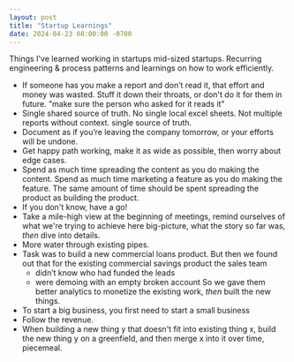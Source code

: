 ```yaml
---
layout: post
title: "Startup Learnings"
date: 2024-04-23 08:00:00 -0700
---
```


Things I've learned working in startups mid-sized startups. Recurring engineering & process patterns and learnings on how to work efficiently.

- If someone has you make a report and don’t read it, that effort and money was wasted. Stuff it down their throats, or don't do it for them in future. "make sure the person who asked for it reads it"
- Single shared source of truth. No single local excel sheets. Not multiple reports without context. single source of truth.
- Document as if you’re leaving the company tomorrow, or your efforts will be undone.
- Get happy path working, make it as wide as possible, then worry about edge cases.
- Spend as much time spreading the content as you do making the content. Spend as much time marketing a feature as you do making the feature. The same amount of time should be spent spreading the product as building the product.
- If you don't know, have a go!
- Take a mile-high view at the beginning of meetings, remind ourselves of what we're trying to achieve here big-picture, what the story so far was, _then_ dive into details.
- More water through existing pipes.
- Task was to build a new commercial loans product. But then we found out that for the existing commercial savings product the sales team
    - didn’t know who had funded the leads
    - were demoing with an empty broken account
    So we gave them better analytics to monetize the existing work, _then_ built the new things.
- To start a big business, you first need to start a small business
- Follow the revenue.
- When building a new thing y that doesn't fit into existing thing x, build the new thing y on a greenfield, and then merge x into it over time, piecemeal.